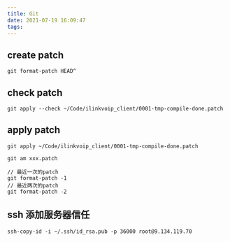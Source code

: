 ```yaml
---
title: Git
date: 2021-07-19 16:09:47
tags:
---
```


## create patch
`git format-patch HEAD^`

## check patch
`git apply --check ~/Code/ilinkvoip_client/0001-tmp-compile-done.patch`

## apply patch 
`git apply ~/Code/ilinkvoip_client/0001-tmp-compile-done.patch`

`git am xxx.patch`

```
// 最近一次的patch
git format-patch -1
// 最近两次的patch
git format-patch -2
```


## ssh 添加服务器信任
```
ssh-copy-id -i ~/.ssh/id_rsa.pub -p 36000 root@9.134.119.70

```